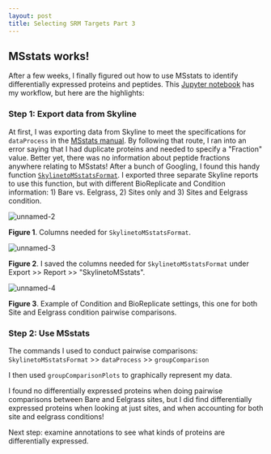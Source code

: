 ```yaml
---
layout: post
title: Selecting SRM Targets Part 3
---
```


## MSstats works!

After a few weeks, I finally figured out how to use MSstats to identify differentially expressed proteins and peptides. This [Jupyter notebook](https://github.com/RobertsLab/project-oyster-oa/blob/master/notebooks/2017-05-12-Selecting-SRM-Targets-with-MSstats.ipynb) has my workflow, but here are the highlights:

### Step 1: Export data from Skyline

At first, I was exporting data from Skyline to meet the specifications for `dataProcess` in the [MSstats manual](https://bioconductor.org/packages/release/bioc/vignettes/MSstats/inst/doc/MSstats-manual.pdf). By following that route, I ran into an error saying that I had duplicate proteins and needed to specify a "Fraction" value. Better yet, there was no information about peptide fractions anywhere relating to MSstats! After a bunch of Googling, I found this handy function [`SkylinetoMSstatsFormat`](https://rdrr.io/bioc/MSstats/src/R/SkylinetoMSstatsFormat.R). I exported three separate Skyline reports to use this function, but with different BioReplicate and Condition information: 1) Bare vs. Eelgrass, 2) Sites only and 3) Sites and Eelgrass condition.

![unnamed-2](https://user-images.githubusercontent.com/22335838/27842639-90c1709c-60c0-11e7-8062-167e796ed7c7.png)

**Figure 1**. Columns needed for `SkylinetoMSstatsFormat`.

![unnamed-3](https://user-images.githubusercontent.com/22335838/27842651-aa492a46-60c0-11e7-9f16-c7e0098fd022.png)

**Figure 2**. I saved the columns needed for `SkylinetoMSstatsFormat` under Export >> Report >> "SkylinetoMSstats".

![unnamed-4](https://user-images.githubusercontent.com/22335838/27842702-2bf7f37e-60c1-11e7-8585-77d55538a0cc.png)

**Figure 3**. Example of Condition and BioReplicate settings, this one for both Site and Eelgrass condition pairwise comparisons.

### Step 2: Use MSstats

The commands I used to conduct pairwise comparisons: `SkylinetoMSstatsFormat` >> `dataProcess` >> `groupComparison`

I then used `groupComparisonPlots` to graphically represent my data.

I found no differentially expressed proteins when doing pairwise comparisons between Bare and Eelgrass sites, but I did find differentially expressed proteins when looking at just sites, and when accounting for both site and eelgrass conditions!

Next step: examine annotations to see what kinds of proteins are differentially expressed.

